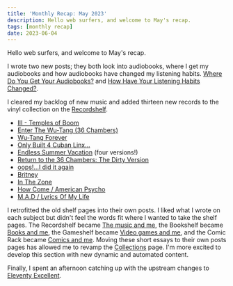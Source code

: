 ```yaml
---
title: 'Monthly Recap: May 2023'
description: Hello web surfers, and welcome to May's recap.
tags: [monthly recap]
date: 2023-06-04
---
```


Hello web surfers, and welcome to May's recap.

I wrote two new posts; they both look into audiobooks, where I get my audiobooks and how audiobooks have changed my listening habits. [Where Do You Get Your Audiobooks?](/posts/where-do-you-get-your-audiobooks/) and [How Have Your Listening Habits Changed?](/posts/how-have-your-listening-habits-changed/).

I cleared my backlog of new music and added thirteen new records to the vinyl collection on the [Recordshelf](/recordshelf/). 

- [III - Temples of Boom](/recordshelf/#iii-temples-of-boom)
- [Enter The Wu-Tang (36 Chambers)](/recordshelf/#enter-the-wu-tang-(36-chambers))
- [Wu-Tang Forever](/recordshelf/#wu-tang-forever)
- [Only Built 4 Cuban Linx...](/recordshelf/#only-built-4-cuban-linx...)
- [Endless Summer Vacation](/recordshelf/#endless-summer-vacation) (four versions!)
- [Return to the 36 Chambers: The Dirty Version](/recordshelf/#return-to-the-36-chambers:-the-dirty-version)
- [oops!...I did it again](/recordshelf/#oops!...i-did-it-again)
- [Britney](/recordshelf/#britney)
- [In The Zone](/recordshelf/#in-the-zone)
- [How Come / American Psycho](/recordshelf/#how-come-american-psycho)
- [M.A.D / Lyrics Of My Life](/recordshelf/#m.a.d-lyrics-of-my-life)

I retrofitted the old shelf pages into their own posts. I liked what I wrote on each subject but didn't feel the words fit where I wanted to take the shelf pages. The Recordshelf became [The music and me](/posts/the-music-and-me/), the Bookshelf became [Books and me](/posts/books-and-me/), the Gameshelf became [Video games and me](/posts/video-games-and-me/), and the Comic Rack became [Comics and me](/posts/comics-and-me/). Moving these short essays to their own posts pages has allowed me to revamp the [Collections](/collections/) page. I'm more excited to develop this section with new dynamic and automated content.

Finally, I spent an afternoon catching up with the upstream changes to [Eleventy Excellent](https://github.com/madrilene/eleventy-excellent/commits/main).